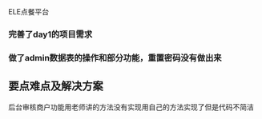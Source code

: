 ELE点餐平台

### 完善了day1的项目需求
### 做了admin数据表的操作和部分功能，重置密码没有做出来


## 要点难点及解决方案
后台审核商户功能用老师讲的方法没有实现用自己的方法实现了但是代码不简洁
